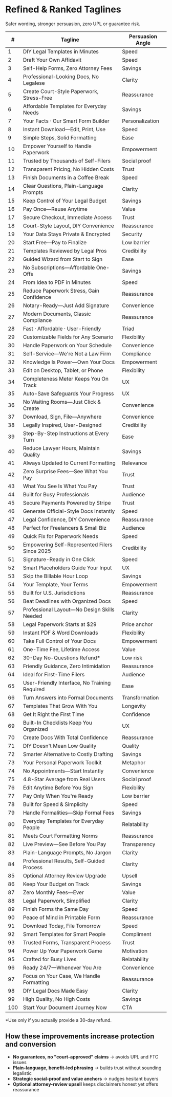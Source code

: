 # Refined & Ranked Taglines

Safer wording, stronger persuasion, zero UPL or guarantee risk.

| #   | Tagline                                       | Persuasion Angle |
| --- | --------------------------------------------- | ---------------- |
| 1   | DIY Legal Templates in Minutes                | Speed            |
| 2   | Draft Your Own Affidavit                      | Speed            |
| 3   | Self-Help Forms, Zero Attorney Fees           | Savings          |
| 4   | Professional-Looking Docs, No Legalese        | Clarity          |
| 5   | Create Court-Style Paperwork, Stress-Free     | Reassurance      |
| 6   | Affordable Templates for Everyday Needs       | Savings          |
| 7   | Your Facts · Our Smart Form Builder           | Personalization  |
| 8   | Instant Download—Edit, Print, Use             | Speed            |
| 9   | Simple Steps, Solid Formatting                | Ease             |
| 10  | Empower Yourself to Handle Paperwork          | Empowerment      |
| 11  | Trusted by Thousands of Self-Filers           | Social proof     |
| 12  | Transparent Pricing, No Hidden Costs          | Trust            |
| 13  | Finish Documents in a Coffee Break            | Speed            |
| 14  | Clear Questions, Plain-Language Prompts       | Clarity          |
| 15  | Keep Control of Your Legal Budget             | Savings          |
| 16  | Pay Once—Reuse Anytime                        | Value            |
| 17  | Secure Checkout, Immediate Access             | Trust            |
| 18  | Court-Style Layout, DIY Convenience           | Reassurance      |
| 19  | Your Data Stays Private & Encrypted           | Security         |
| 20  | Start Free—Pay to Finalize                    | Low barrier      |
| 21  | Templates Reviewed by Legal Pros              | Credibility      |
| 22  | Guided Wizard from Start to Sign              | Ease             |
| 23  | No Subscriptions—Affordable One-Offs          | Savings          |
| 24  | From Idea to PDF in Minutes                   | Speed            |
| 25  | Reduce Paperwork Stress, Gain Confidence      | Reassurance      |
| 26  | Notary-Ready—Just Add Signature               | Convenience      |
| 27  | Modern Documents, Classic Compliance          | Reassurance      |
| 28  | Fast · Affordable · User-Friendly             | Triad            |
| 29  | Customizable Fields for Any Scenario          | Flexibility      |
| 30  | Handle Paperwork on Your Schedule             | Convenience      |
| 31  | Self-Service—We're Not a Law Firm             | Compliance       |
| 32  | Knowledge Is Power—Own Your Docs              | Empowerment      |
| 33  | Edit on Desktop, Tablet, or Phone             | Flexibility      |
| 34  | Completeness Meter Keeps You On Track         | UX               |
| 35  | Auto-Save Safeguards Your Progress            | UX               |
| 36  | No Waiting Rooms—Just Click & Create          | Convenience      |
| 37  | Download, Sign, File—Anywhere                 | Convenience      |
| 38  | Legally Inspired, User-Designed               | Credibility      |
| 39  | Step-By-Step Instructions at Every Turn       | Ease             |
| 40  | Reduce Lawyer Hours, Maintain Quality         | Savings          |
| 41  | Always Updated to Current Formatting          | Relevance        |
| 42  | Zero Surprise Fees—See What You Pay           | Trust            |
| 43  | What You See Is What You Pay                  | Trust            |
| 44  | Built for Busy Professionals                  | Audience         |
| 45  | Secure Payments Powered by Stripe             | Trust            |
| 46  | Generate Official-Style Docs Instantly        | Speed            |
| 47  | Legal Confidence, DIY Convenience             | Reassurance      |
| 48  | Perfect for Freelancers & Small Biz           | Audience         |
| 49  | Quick Fix for Paperwork Needs                 | Speed            |
| 50  | Empowering Self-Represented Filers Since 2025 | Credibility      |
| 51  | Signature-Ready in One Click                  | Speed            |
| 52  | Smart Placeholders Guide Your Input           | UX               |
| 53  | Skip the Billable Hour Loop                   | Savings          |
| 54  | Your Template, Your Terms                     | Empowerment      |
| 55  | Built for U.S. Jurisdictions                  | Reassurance      |
| 56  | Beat Deadlines with Organized Docs            | Speed            |
| 57  | Professional Layout—No Design Skills Needed   | Clarity          |
| 58  | Legal Paperwork Starts at $29                 | Price anchor     |
| 59  | Instant PDF & Word Downloads                  | Flexibility      |
| 60  | Take Full Control of Your Docs                | Empowerment      |
| 61  | One-Time Fee, Lifetime Access                 | Value            |
| 62  | 30-Day No-Questions Refund\*                  | Low risk         |
| 63  | Friendly Guidance, Zero Intimidation          | Reassurance      |
| 64  | Ideal for First-Time Filers                   | Audience         |
| 65  | User-Friendly Interface, No Training Required | Ease             |
| 66  | Turn Answers into Formal Documents            | Transformation   |
| 67  | Templates That Grow With You                  | Longevity        |
| 68  | Get It Right the First Time                   | Confidence       |
| 69  | Built-In Checklists Keep You Organized        | UX               |
| 70  | Create Docs With Total Confidence             | Reassurance      |
| 71  | DIY Doesn't Mean Low Quality                  | Quality          |
| 72  | Smarter Alternative to Costly Drafting        | Savings          |
| 73  | Your Personal Paperwork Toolkit               | Metaphor         |
| 74  | No Appointments—Start Instantly               | Convenience      |
| 75  | 4.8-Star Average from Real Users              | Social proof     |
| 76  | Edit Anytime Before You Sign                  | Flexibility      |
| 77  | Pay Only When You're Ready                    | Low barrier      |
| 78  | Built for Speed & Simplicity                  | Speed            |
| 79  | Handle Formalities—Skip Formal Fees           | Savings          |
| 80  | Everyday Templates for Everyday People        | Relatability     |
| 81  | Meets Court Formatting Norms                  | Reassurance      |
| 82  | Live Preview—See Before You Pay               | Transparency     |
| 83  | Plain-Language Prompts, No Jargon             | Clarity          |
| 84  | Professional Results, Self-Guided Process     | Clarity          |
| 85  | Optional Attorney Review Upgrade              | Upsell           |
| 86  | Keep Your Budget on Track                     | Savings          |
| 87  | Zero Monthly Fees—Ever                        | Value            |
| 88  | Legal Paperwork, Simplified                   | Clarity          |
| 89  | Finish Forms the Same Day                     | Speed            |
| 90  | Peace of Mind in Printable Form               | Reassurance      |
| 91  | Download Today, File Tomorrow                 | Speed            |
| 92  | Smart Templates for Smart People              | Compliment       |
| 93  | Trusted Forms, Transparent Process            | Trust            |
| 94  | Power Up Your Paperwork Game                  | Motivation       |
| 95  | Crafted for Busy Lives                        | Relatability     |
| 96  | Ready 24/7—Whenever You Are                   | Convenience      |
| 97  | Focus on Your Case, We Handle Formatting      | Reassurance      |
| 98  | DIY Legal Docs Made Easy                      | Clarity          |
| 99  | High Quality, No High Costs                   | Savings          |
| 100 | Start Your Document Journey Now               | CTA              |

\*Use only if you actually provide a 30-day refund.

## How these improvements increase protection and conversion

- **No guarantees, no "court-approved" claims** → avoids UPL and FTC issues
- **Plain-language, benefit-led phrasing** → builds trust without sounding legalistic
- **Strategic social-proof and value anchors** → nudges hesitant buyers
- **Optional attorney-review upsell** keeps disclaimers honest yet offers reassurance
